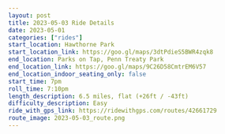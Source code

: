 ```yaml
---
layout: post
title: 2023-05-03 Ride Details
date: 2023-05-01
categories: ["rides"]
start_location: Hawthorne Park
start_location_link: https://goo.gl/maps/3dtPdieS5BWR4zqk8
end_location: Parks on Tap, Penn Treaty Park
end_location_link: https://goo.gl/maps/9C26D58CmtrEM6V57
end_location_indoor_seating_only: false
start_time: 7pm
roll_time: 7:10pm
length_description: 6.5 miles, flat (+26ft / -43ft)
difficulty_description: Easy
ride_with_gps_link: https://ridewithgps.com/routes/42661729
route_image: 2023-05-03_route.png
---
```


